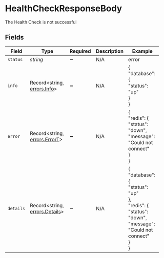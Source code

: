 # HealthCheckResponseBody

The Health Check is not successful


## Fields

| Field                                                                                             | Type                                                                                              | Required                                                                                          | Description                                                                                       | Example                                                                                           |
| ------------------------------------------------------------------------------------------------- | ------------------------------------------------------------------------------------------------- | ------------------------------------------------------------------------------------------------- | ------------------------------------------------------------------------------------------------- | ------------------------------------------------------------------------------------------------- |
| `status`                                                                                          | *string*                                                                                          | :heavy_minus_sign:                                                                                | N/A                                                                                               | error                                                                                             |
| `info`                                                                                            | Record<string, [errors.Info](../../models/errors/info.md)>                                        | :heavy_minus_sign:                                                                                | N/A                                                                                               | {<br/>"database": {<br/>"status": "up"<br/>}<br/>}                                                |
| `error`                                                                                           | Record<string, [errors.ErrorT](../../models/errors/errort.md)>                                    | :heavy_minus_sign:                                                                                | N/A                                                                                               | {<br/>"redis": {<br/>"status": "down",<br/>"message": "Could not connect"<br/>}<br/>}             |
| `details`                                                                                         | Record<string, [errors.Details](../../models/errors/details.md)>                                  | :heavy_minus_sign:                                                                                | N/A                                                                                               | {<br/>"database": {<br/>"status": "up"<br/>},<br/>"redis": {<br/>"status": "down",<br/>"message": "Could not connect"<br/>}<br/>} |
